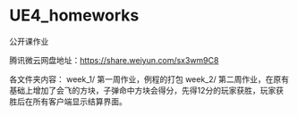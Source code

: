# UE4_homeworks
公开课作业

腾讯微云网盘地址：https://share.weiyun.com/sx3wm9C8

各文件夹内容：
week_1/
  第一周作业，例程的打包
week_2/
  第二周作业，在原有基础上增加了会飞的方块，子弹命中方块会得分，先得12分的玩家获胜，玩家获胜后在所有客户端显示结算界面。
